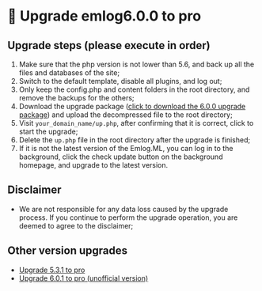&#x1f36d; Upgrade emlog6.0.0 to pro
===================================

## Upgrade steps (please execute in order)

1. Make sure that the php version is not lower than 5.6, and back up all the files and databases of the site;
2. Switch to the default template, disable all plugins, and log out;
3. Only keep the config.php and content folders in the root directory, and remove the backups for the others;
4. Download the upgrade package ([click to download the 6.0.0 upgrade package](https://oss.emlog.net/download/600toPro.zip))
   and upload the decompressed file to the root directory;
5. Visit `your_domain_name/up.php`, after confirming that it is correct, click to start the upgrade;
6. Delete the `up.php` file in the root directory after the upgrade is finished;
7. If it is not the latest version of the Emlog.ML, you can log in to the background, click the check update button on the background homepage, and upgrade to the latest version.

## Disclaimer

- We are not responsible for any data loss caused by the upgrade process. If you continue to perform the upgrade operation, you are deemed to agree to the disclaimer;

## Other version upgrades

- [Upgrade 5.3.1 to pro](531toPro/)
- [Upgrade 6.0.1 to pro (unofficial version)](601toPro/)
